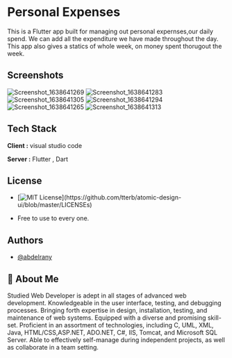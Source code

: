 # Personal Expenses

This is a Flutter app built for managing out personal expernses,our daily spend. We can add all the expenditure we have made throughout the day. This app also gives a statics of whole week, on money spent thorugout the week.
## Screenshots

![Screenshot_1638641269](https://user-images.githubusercontent.com/79026033/144720016-f9972b79-f2ff-42c2-8b17-be38001e55d8.png)
![Screenshot_1638641283](https://user-images.githubusercontent.com/79026033/144720019-7a7d850b-0197-4e5c-94e1-554b05039a4c.png)
![Screenshot_1638641305](https://user-images.githubusercontent.com/79026033/144720022-22f07b83-0568-41be-8c1d-fcd047578ba2.png)
![Screenshot_1638641294](https://user-images.githubusercontent.com/79026033/144720024-70fb0c4c-26a0-47fb-b3d8-a908f57ebd62.png)
![Screenshot_1638641265](https://user-images.githubusercontent.com/79026033/144720026-57e8f7f1-c9a8-477d-8982-dc0d3a85e1a0.png)
![Screenshot_1638641313](https://user-images.githubusercontent.com/79026033/144720028-b082aab5-fe9e-4849-a9ae-c6df747bf02e.png)



## Tech Stack

**Client :** visual studio code

**Server :** Flutter , Dart


## License
- [![MIT License](https://img.shields.io/apm/l/atomic-design-ui.svg?)](https://github.com/tterb/atomic-design-ui/blob/master/LICENSEs)

- Free to use to every one.


## Authors

- [@abdelrany](https://github.com/abdelrany)


## 🚀 About Me
Studied Web Developer is adept in all stages of advanced web development. Knowledgeable in the user interface, testing, and debugging processes. Bringing forth expertise in design, installation, testing, and maintenance of web systems. Equipped with a diverse and promising skill-set. Proficient in an assortment of technologies, including C, UML, XML, Java, HTML/CSS,ASP.NET, ADO.NET, C#, IIS, Tomcat, and Microsoft SQL Server. Able to effectively self-manage during independent projects, as well as collaborate in a team setting.


